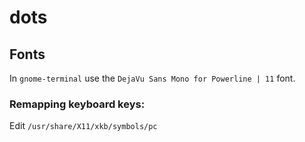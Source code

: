 # dots
## Fonts
In `gnome-terminal` use the `DejaVu Sans Mono for Powerline | 11` font.
### Remapping keyboard keys:
Edit `/usr/share/X11/xkb/symbols/pc`
